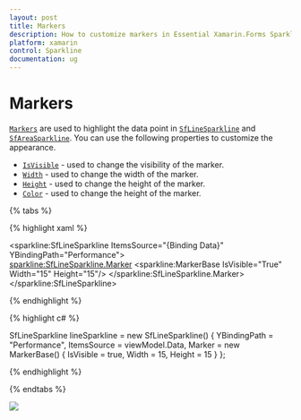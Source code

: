 ```yaml
---
layout: post
title: Markers
description: How to customize markers in Essential Xamarin.Forms Sparkline
platform: xamarin
control: Sparkline
documentation: ug
---
```


# Markers

[`Markers`](https://help.syncfusion.com/cr/cref_files/xamarin/sfsparkline/Syncfusion.SfSparkline.XForms~Syncfusion.SfSparkline.XForms.SfLineSparkline~Marker.html) are used to highlight the data point in [`SfLineSparkline`](https://help.syncfusion.com/cr/cref_files/xamarin/sfsparkline/Syncfusion.SfSparkline.XForms~Syncfusion.SfSparkline.XForms.SfLineSparkline.html) and [`SfAreaSparkline`](https://help.syncfusion.com/cr/cref_files/xamarin/sfsparkline/Syncfusion.SfSparkline.XForms~Syncfusion.SfSparkline.XForms.SfAreaSparkline.html). You can use the following properties to customize the appearance.

* [`IsVisible`](https://help.syncfusion.com/cr/cref_files/xamarin/sfsparkline/Syncfusion.SfSparkline.XForms~Syncfusion.SfSparkline.XForms.MarkerBase~IsVisible.html) - used to change the visibility of the marker.
* [`Width`](https://help.syncfusion.com/cr/cref_files/xamarin/sfsparkline/Syncfusion.SfSparkline.XForms~Syncfusion.SfSparkline.XForms.MarkerBase~Width.html) - used to change the width of the marker.
* [`Height`](https://help.syncfusion.com/cr/cref_files/xamarin/sfsparkline/Syncfusion.SfSparkline.XForms~Syncfusion.SfSparkline.XForms.MarkerBase~Height.html) - used to change the height of the marker.
* [`Color`](https://help.syncfusion.com/cr/cref_files/xamarin/sfsparkline/Syncfusion.SfSparkline.XForms~Syncfusion.SfSparkline.XForms.MarkerBase~Color.html) - used to change the height of the marker.

{% tabs %} 

{% highlight xaml %}

<sparkline:SfLineSparkline ItemsSource="{Binding Data}" 
                           YBindingPath="Performance">  
     <sparkline:SfLineSparkline.Marker>
	       <sparkline:MarkerBase IsVisible="True" 
                                 Width="15"
                                 Height="15"/>
     </sparkline:SfLineSparkline.Marker> 
</sparkline:SfLineSparkline>

{% endhighlight %}

{% highlight c# %}

SfLineSparkline lineSparkline = new SfLineSparkline()
{
    YBindingPath = "Performance",
    ItemsSource = viewModel.Data,
    Marker = new MarkerBase()
    {
        IsVisible = true,
        Width = 15,
        Height = 15
    }
};

{% endhighlight %}

{% endtabs %}

![](sparklinetypes_images/charttypes_img1.png)
